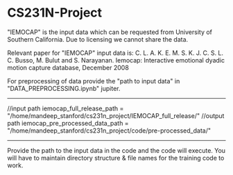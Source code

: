 # CS231N-Project

"IEMOCAP" is the input data which can be requested from University of Southern California. Due to licensing we cannot share the data.

Relevant paper for "IEMOCAP" input data is:
C. L. A. K. E. M. S. K. J. C. S. L. C. Busso, M. Bulut and
S. Narayanan. Iemocap: Interactive emotional dyadic motion
capture database, December 2008


For preprocessing of data provide the "path to input data" in "DATA_PREPROCESSING.ipynb" jupiter.
*********************
//input path
iemocap_full_release_path = "/home/mandeep_stanford/cs231n_project/IEMOCAP_full_release/"
//output path
iemocap_pre_processed_data_path = "/home/mandeep_stanford/cs231n_project/code/pre-processed_data/"
*********************

Provide the path to the input data in the code and the code will execute. You will have to maintain directory structure & file names for the training code to work.
